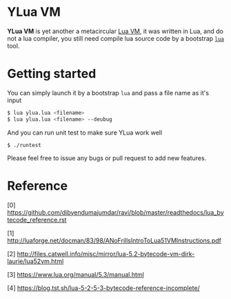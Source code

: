 # YLua VM 
**YLua VM** is yet another a metacircular [Lua VM](https://codeload.github.com/lua/lua/tar.gz/v5.3.0), it was written in Lua, and do not a lua compiler, you still need compile lua source code by a bootstrap [`lua`](https://www.lua.org/download.html) tool.

# Getting started
You can simply launch it by a bootstrap `lua`  and pass a file name as it's input
```bash
$ lua ylua.lua <filename>
$ lua ylua.lua <filename> --deubug
```
And you can run unit test to make sure YLua work well
```
$ ./runtest
```
Please feel free to issue any bugs or pull request to add new features.

# Reference
[0] https://github.com/dibyendumajumdar/ravi/blob/master/readthedocs/lua_bytecode_reference.rst

[1] http://luaforge.net/docman/83/98/ANoFrillsIntroToLua51VMInstructions.pdf

[2] http://files.catwell.info/misc/mirror/lua-5.2-bytecode-vm-dirk-laurie/lua52vm.html

[3] https://www.lua.org/manual/5.3/manual.html

[4] https://blog.tst.sh/lua-5-2-5-3-bytecode-reference-incomplete/